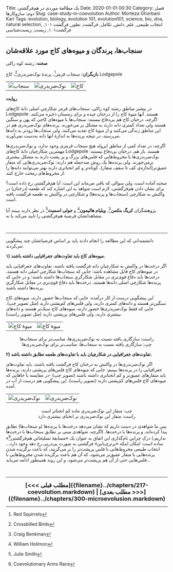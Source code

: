 Title: یک مطالعهٔ موردی در هم‌فرگشتی
Date: 2020-01-01 00:30
Category: فصل دوم: سازوکارها
Slug: case-study-in-coevolution
Author: Morteza Ghorbani Kari
Tags: evolution, biology, evolution 101, evolution101, science, bio, dna, natural selection, انتخاب طبیعی, علم, دانش, تکامل, فرگشت, تطور, فرگشت ۱۰۱, فرگشت۱۰۱, زیست, زیست‌شناسی

------
## سنجاب‌ها، پرندگان و میوه‌های کاج مورد علاقه‌شان

**صحنه:** رشته کوه راکی

**بازیگران:** سنجاب قرمز[^۱]، پرندهٔ نوک‌ضربدری[^۲]، کاج Lodgepole

<center>
    <table>
        <tr>
            <td><img src='{static}/images/34-1.jpg' alt="سنجاب"></td>
            <td><img src='{static}/images/34-2.jpg' alt="نوک‌ضربدری"></td>
            <td><img src='{static}/images/34-3.jpg' alt="کاج"></td>
        </tr>
    </table>
</center>

**روایت**

در بیشتر مناطق رشته کوه راکی، سنجاب‌های قرمز شکارچیِ اصلی دانهٔ کاج‌های Lodgepole هستند. آنها میوهٔ کاج را از درختان چیده و برای زمستان ذخیره می‌کنند. اگرچه، درختان کاج هم بی‌دفاع نیستند: سنجاب‌ها با میوه‌های کاجی که پهن و سنگین هستند ولی تعداد کمتری دانه دارند به مشکل بر می‌خورند. پرنده‌های نوک‌ضربدری هم در این مناطق زندگی می‌کنند و از میوهٔ کاج تغذیه می‌کنند، ولی سنجاب‌ها زودتر به دانه‌ها می‌رسند، در نتیجه پرنده‌ها به اندازهٔ آنها دانه به‌دست نمی‌آورند.

اگرچه، در تعداد کمی از مناطق ایزوله هیچ سنجاب قرمزی وجود ندارد، و نوک‌ضربدری‌ها مهمترین شکارچیان دانهٔ کاج‌های Lodgepole هستند. باز هم، درختان بی‌دفاع نیستند: نوک‌ضربدری‌ها با مخروط‌هایی که فلس‌های بزرگ و پر پشت دارند به مشکل بیشتری برمی‌خورند. ولی پرنده‌ها یک روش ضدحمله هم دارند: نوک‌ضربدری‌هایی که منقار عمیق‌تر(اندازه‌ی کف تا سقف منقار)، کوتاه‌تر و کم انحنا‌تری دارند بهتر می‌توانند دانه‌ها را از مخروط‌های زمخت خارج کنند. 

صحنه آماده است، ولی سوالی که باقی می‌ماند این است: آیا هم‌فرگشتی رخ داده است؟ برای نشان دادن هم‌فرگشتی، لازم است شواهد به این اشاره کند که طعمه (درختان) در واکنش به شکارچی (سنجاب‌ها و پرنده‌ها) و شکارچی در واکنش به طعمه فرگشت یافته است.

پژوهشگران **کریگ بنکمن**[^۳]، **ویلیام هالیمون**[^۴] و **جولی اسمیث**[^۵] در نظر دارند ببینند آیا مشاهداتشان فرضیهٔ هم‌فرگشتی را تایید می‌کند یا نه.

<br>

------
دانشمندانی که این مطالعه را انجام دادند باید بر اساس فرضیاتشان چند پیشگویی می‌کردند:

**۱) میوه‌های کاج باید تفاوت‌های جغرافیایی داشته باشند.**

اگر درخت‌ها در واکنش به شکارچیانِ دانه فرگشت یافته باشند، تفاوت‌های جغرافیایی باید در میوه‌های کاج قابل مشاهده باشد: جایی که سنجاب‌ها شکارچی اصلی دانه هستند، درخت‌ها باید دفاع قوی‌تری در مقابل شکارگریِ سنجاب‌ها داشته باشند؛ و در جایی که پرنده‌ها شکارچی اصلی دانه‌ها هستند، درخت‌ها باید دفاع قوی‌تری در مقابل شکارگریِ پرنده‌ها داشته باشند.

این پیشگویی درست از کار درآمده. جایی که سنجاب‌ها حضور دارند، میوه‌های کاج سنگین‌تر هستند و دانه‌های کمتری دارند، ولی فلس‌های کم‌پشتی دارند (مثل تصویر چپ). جایی که فقط نوک‌ضربدری‌ها حضور دارند، میوه‌های کاج سبک‌تر هستند و دانه‌های بیشتری دارند، ولی فلس‌های پرپشتی دارند (مثل تصویر راست).

<center>
    <table>
        <tr>
            <td><img src='{static}/images/35-2.jpg' alt="میوهٔ کاج"></td>
            <td><img src='{static}/images/35-1.jpg' alt="میوهٔ کاج"></td>
        </tr>
    </table>
</center>
<center>
راست: سازگاری یافته نسبت به نوک‌ضربدری‌ها، مناسب‌تر برای سنجاب‌ها<br>
چپ: سازگاری یافته نسبت به سنجاب‌ها، مناسب‌تر برای نوک‌ضربدری‌ها
</center>

**۲) تفاوت‌های جغرافیایی در شکارچیان باید با تفاوت‌های طعمه تطابق داشته باشد.**

اگر نوک‌ضربدری‌ها در واکنش به درختان کاج فرگشت یافته باشند، باید تفاوت‌های جغرافیایی را در پرنده‌ها ببینیم: جایی که میوه‌های کاج فلس‌های پرپشتی دارند، پرنده‌ها باید منقارهای عمیق‌تر و کم انحنا‌تری داشته باشند (تصویر چپ) -در مقایسه با جاهایی که میوه‌های کاج فلس‌های کم‌پشتی دارند (تصویر راست). این پیشگویی هم درست از آب در آمده.

<center>
    <table>
        <tr>
            <td><img src='{static}/images/35-4.jpg' alt="نوک‌ضربدری"></td>
            <td><img src='{static}/images/35-3.jpg' alt="نوک‌ضربدری"></td>
        </tr>
    </table>
</center>
<center>
چپ: منقار این نوک‌ضربدری ماده کم انحناتر است<br>
راست: منقار این نوک‌ضربدری نر انحنای بیشتری دارد
</center>

پس ما شواهدی در دست داریم که نشان می‌دهد درخت‌ها با پرنده‌ها (و سنجاب‌ها) تطابق پیدا کرده‌اند، و پرنده‌ها با درخت‌ها. (اگرچه، شواهدی مبنی بر تطابق سنجاب‌ها با درخت‌ها نداریم.) درکِ چراییِ نام‌گذاری این اتفاق به عنوان یک «مسابقهٔ تسلیحاتیِ هم‌فرگشتی[^۶]» ساده است: امکان اینکه «برتری‌یابیِ» فرگشتی به صورت پی‌درپی رخ دهد وجود دارد... انتخاب طبیعی مخروط‌‌هایی با فلس پرپشت‌تر را بر می‌گزیند، که باعث برگزیده شدنِ پرنده‌هایی با منقار عمیق‌تر می‌شود، که آن هم باعث برگزیده شدنِ مخروط‌هایی با فلس‌هایی حتی از آن هم پرپشت‌تر می‌شود، و این روند همینطور ادامه می‌یابد...

<br>

[^۱]: Red Squirrels
[^۲]: Crossbilled Birds
[^۳]: Craig Benkman
[^۴]: William Holimon
[^۵]: Julie Smith 
[^۶]: Coevolutionary Arms Race

------
<center>
    <font size="4">
        <b>
            [<<< مطلب قبلی]({filename}../chapters/217-coevolution.markdown) | [مطلب بعدی >>>]({filename}../chapters/300-microevolusion.markdown) 
        </b>
    </font>
</center>